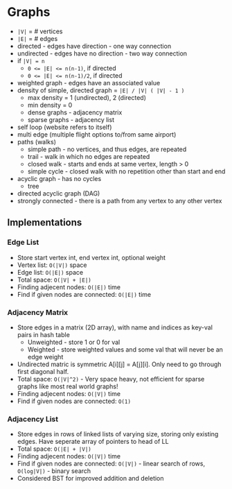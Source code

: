 # Graphs
- `|V|` = # vertices
- `|E|` = # edges
- directed - edges have direction - one way connection
- undirected - edges have no direction - two way connection
- if `|V| = n` 
  - `0 <= |E| <= n(n-1)`, if directed
  - `0 <= |E| <= n(n-1)/2`, if directed
- weighted graph - edges have an associated value
- density of simple, directed graph = `|E| / |V| ( |V| - 1 )`
  - max density = 1 (undirected), 2 (directed)
  - min density = 0
  - dense graphs - adjacency matrix
  - sparse graphs - adjacency list
- self loop (website refers to itself)
- multi edge (multiple flight options to/from same airport)
- paths (walks)
   - simple path - no vertices, and thus edges, are repeated
   - trail - walk in which no edges are repeated
   - closed walk - starts and ends at same vertex, length > 0 
   - simple cycle - closed walk with no repetition other than start and end
- acyclic graph - has no cycles
    - tree
- directed acyclic graph (DAG)
- strongly connected - there is a path from any vertex to any other vertex

## Implementations
### Edge List
- Store start vertex int, end vertex int, optional weight
- Vertex list: `O(|V|)` space
- Edge list: `O(|E|)` space
- Total space: `O(|V| + |E|)`
- Finding adjecent nodes: `O(|E|)` time
- Find if given nodes are connected: `O(|E|)` time
### Adjacency Matrix
- Store edges in a matrix (2D array), with name and indices as key-val pairs in hash table
    - Unweighted - store 1 or 0 for val
    - Weighted - store weighted values and some val that will never be an edge weight
- Undirected matric is symmetric A[i][j] = A[j][i]. Only need to go through first diagonal half.
- Total space: `O(|V|^2)` - Very space heavy, not efficient for sparse graphs like most real world graphs!
- Finding adjecent nodes: `O(|V|)` time
- Find if given nodes are connected: `O(1)`
### Adjacency List
- Store edges in rows of linked lists of varying size, storing only existing edges. Have seperate array of pointers to head of LL
- Total space: `O(|E| + |V|)`
- Finding adjecent nodes: `O(|V|)` time
- Find if given nodes are connected: `O(|V|)` - linear search of rows, `O(log|V|)` - binary search
- Considered BST for improved addition and deletion

